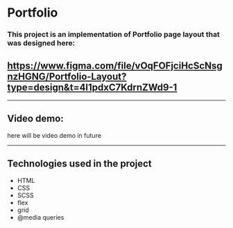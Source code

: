 # Portfolio
### This project is an implementation of Portfolio page layout that was designed here:
## https://www.figma.com/file/vOqFOFjciHcScNsgnzHGNG/Portfolio-Layout?type=design&t=4I1pdxC7KdrnZWd9-1
---
## Video demo:


here will be video demo in future


---
## Technologies used in the project
- HTML
- CSS
- SCSS
- flex
- grid
- @media queries
